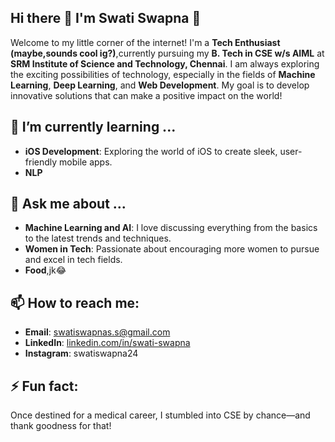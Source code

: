 ## Hi there 👋 I'm Swati Swapna 🚀

<!--
**swatiswapna/swatiswapna** is a ✨ _special_ ✨ repository because its `README.md` (this file) appears on your GitHub profile.

Here are some ideas to get you started:

- 🔭 I’m currently working on ...
- 🌱 I’m currently learning ...
- 👯 I’m looking to collaborate on ...
- 🤔 I’m looking for help with ...
- 💬 Ask me about ...
- 📫 How to reach me: ...
- 😄 Pronouns: ...
- ⚡ Fun fact: ...
-->
Welcome to my little corner of the internet! I'm a **Tech Enthusiast (maybe,sounds cool ig?)**,currently pursuing my **B. Tech in CSE w/s AIML** at **SRM Institute of Science and Technology, Chennai**. I am always exploring the exciting possibilities of technology, especially in the fields of **Machine Learning**, **Deep Learning**, and **Web Development**. My goal is to develop innovative solutions that can make a positive impact on the world!

## 🌱 I’m currently learning ...
- **iOS Development**: Exploring the world of iOS to create sleek, user-friendly mobile apps.
- **NLP**

## 💬 Ask me about ...
- **Machine Learning and AI**: I love discussing everything from the basics to the latest trends and techniques.
- **Women in Tech**: Passionate about encouraging more women to pursue and excel in tech fields.
- **Food**,jk😂

## 📫 How to reach me:
- **Email**: [swatiswapnas.s@gmail.com](mailto:swatiswapnas.s@gmail.com)
- **LinkedIn**: [linkedin.com/in/swati-swapna](https://linkedin.com/in/swati-swapna)
- **Instagram**: swatiswapna24
## ⚡ Fun fact:
Once destined for a medical career, I stumbled into CSE by chance—and thank goodness for that! 


